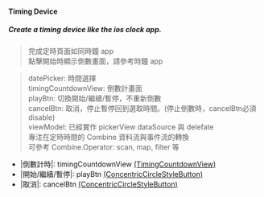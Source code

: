 #### Timing Device   

##### Create a timing device like the ios clock app.

> 完成定時頁面如同時鐘 app     
> 點擊開始時顯示倒數畫面，請參考時鐘 app

> datePicker: 時間選擇   
> timingCountdownView: 倒數計畫面   
> playBtn: 切換開始/繼續/暫停，不重新倒數   
> cancelBtn: 取消，停止暫停回到選取時間。(停止倒數時，cancelBtn必須 disable)    
> viewModel: 已經實作 pickerView dataSource 與 delefate      
> 專注在定時時間的 Combine 資料流與事件流的轉換   
> 可參考 Combine.Operator: scan, map, filter 等   

- |倒數計時|: timingCountdownView [(TimingCountdownView)](https://github.com/woodycatliu/Swift_Combine_Challenge/blob/main/Timer%26Operation/Timer%26Operation/Table%20of%20Contents/Chapter2/View/TimingCountdownView.swift)
- |開始/繼續/暫停|: playBtn [(ConcentricCircleStyleButton)](https://github.com/woodycatliu/Swift_Combine_Challenge/blob/main/Timer%26Operation/Timer%26Operation/Table%20of%20Contents/Chapter2/View/ConcentricCircleStyleButton.swift)
- |取消|: cancelBtn [(ConcentricCircleStyleButton)](https://github.com/woodycatliu/Swift_Combine_Challenge/blob/main/Timer%26Operation/Timer%26Operation/Table%20of%20Contents/Chapter2/View/ConcentricCircleStyleButton.swift)
